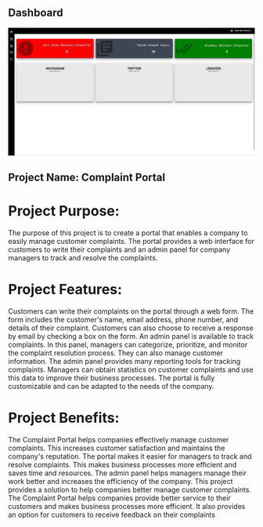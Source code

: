 ## Dashboard
![](3.jpg)

## Project Name: Complaint Portal

# Project Purpose:

The purpose of this project is to create a portal that enables a company to easily manage customer complaints. The portal provides a web interface for customers to write their complaints and an admin panel for company managers to track and resolve the complaints.

# Project Features:

Customers can write their complaints on the portal through a web form. The form includes the customer's name, email address, phone number, and details of their complaint. Customers can also choose to receive a response by email by checking a box on the form.
An admin panel is available to track complaints. In this panel, managers can categorize, prioritize, and monitor the complaint resolution process. They can also manage customer information.
The admin panel provides many reporting tools for tracking complaints. Managers can obtain statistics on customer complaints and use this data to improve their business processes.
The portal is fully customizable and can be adapted to the needs of the company.

# Project Benefits:

The Complaint Portal helps companies effectively manage customer complaints. This increases customer satisfaction and maintains the company's reputation.
The portal makes it easier for managers to track and resolve complaints. This makes business processes more efficient and saves time and resources.
The admin panel helps managers manage their work better and increases the efficiency of the company.
This project provides a solution to help companies better manage customer complaints. The Complaint Portal helps companies provide better service to their customers and makes business processes more efficient. It also provides an option for customers to receive feedback on their complaints
